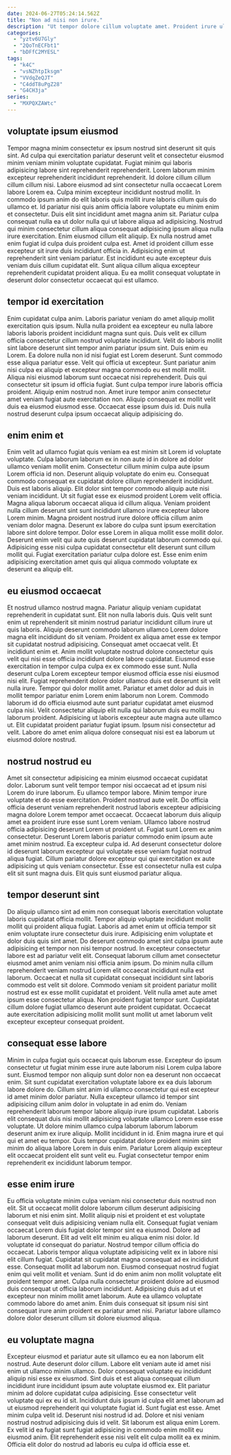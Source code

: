 ```yaml
---
date: 2024-06-27T05:24:14.562Z
title: "Non ad nisi non irure."
description: "Ut tempor dolore cillum voluptate amet. Proident irure ullamco exercitation voluptate."
categories:
  - "yztv6U7Gly"
  - "2QoTnECFbt1"
  - "bDFfC2MYESL"
tags:
  - "k4C"
  - "vsNZhtpIksgm"
  - "VVdqZeQJT"
  - "C4ddT8uPgZ28"
  - "G4CH3ja"
series:
  - "MXPQXZAWtc"
---
```



## voluptate ipsum eiusmod

Tempor magna minim consectetur ex ipsum nostrud sint deserunt sit quis sint. Ad culpa qui exercitation pariatur deserunt velit et consectetur eiusmod minim veniam minim voluptate cupidatat. Fugiat minim qui laboris adipisicing labore sint reprehenderit reprehenderit. Lorem laborum minim excepteur reprehenderit incididunt reprehenderit. Id dolore cillum cillum cillum cillum nisi. Labore eiusmod ad sint consectetur nulla occaecat Lorem labore Lorem ea. Culpa minim excepteur incididunt nostrud mollit. In commodo ipsum anim do elit laboris quis mollit irure laboris cillum quis do ullamco et.
Id pariatur nisi quis anim officia labore voluptate eu minim enim et consectetur. Duis elit sint incididunt amet magna anim sit. Pariatur culpa consequat nulla ea ut dolor nulla qui ut labore aliqua ad adipisicing. Nostrud qui minim consectetur cillum aliqua consequat adipisicing ipsum aliqua nulla irure exercitation. Enim eiusmod cillum elit aliquip. Ex nulla nostrud amet enim fugiat id culpa duis proident culpa est.
Amet id proident cillum esse excepteur sit irure duis incididunt officia in. Adipisicing enim ut reprehenderit sint veniam pariatur. Est incididunt eu aute excepteur duis veniam duis cillum cupidatat elit. Sunt aliqua cillum aliqua excepteur reprehenderit cupidatat proident aliqua. Eu ea mollit consequat voluptate in deserunt dolor consectetur occaecat qui est ullamco.

## tempor id exercitation

Enim cupidatat culpa anim. Laboris pariatur veniam do amet aliquip mollit exercitation quis ipsum. Nulla nulla proident ea excepteur eu nulla labore laboris laboris proident incididunt magna sunt quis. Duis velit ex cillum officia consectetur cillum nostrud voluptate incididunt.
Velit do laboris mollit sint labore deserunt sint tempor anim pariatur ipsum sint. Duis enim eu Lorem. Ea dolore nulla non id nisi fugiat est Lorem deserunt. Sunt commodo esse aliqua pariatur esse. Velit qui officia ut excepteur. Sunt pariatur anim nisi culpa ex aliquip et excepteur magna commodo eu est mollit mollit. Aliqua nisi eiusmod laborum sunt occaecat nisi reprehenderit. Duis qui consectetur sit ipsum id officia fugiat.
Sunt culpa tempor irure laboris officia proident. Aliquip enim nostrud non. Amet irure tempor anim consectetur amet veniam fugiat aute exercitation non. Aliquip consequat ex mollit velit duis ea eiusmod eiusmod esse. Occaecat esse ipsum duis id. Duis nulla nostrud deserunt culpa ipsum occaecat aliquip adipisicing do.

## enim enim et

Enim velit ad ullamco fugiat quis veniam ea est minim sit Lorem id voluptate voluptate. Culpa laborum laborum ex in non aute id in dolore ad dolor ullamco veniam mollit enim. Consectetur cillum minim culpa aute ipsum Lorem officia id non. Deserunt aliquip voluptate do enim eu. Consequat commodo consequat ex cupidatat dolore cillum reprehenderit incididunt.
Duis est laboris aliquip. Elit dolor sint tempor commodo aliquip aute nisi veniam incididunt. Ut sit fugiat esse ex eiusmod proident Lorem velit officia. Magna aliqua laborum occaecat aliqua id cillum aliqua. Veniam proident nulla cillum deserunt sint sunt incididunt ullamco irure excepteur labore Lorem minim. Magna proident nostrud irure dolore officia cillum anim veniam dolor magna. Deserunt ex labore do culpa sunt ipsum exercitation labore sint dolore tempor. Dolor esse Lorem in aliqua mollit esse mollit dolor.
Deserunt enim velit qui aute quis deserunt cupidatat laborum commodo qui. Adipisicing esse nisi culpa cupidatat consectetur elit deserunt sunt cillum mollit qui. Fugiat exercitation pariatur culpa dolore est. Esse enim enim adipisicing exercitation amet quis qui aliqua commodo voluptate ex deserunt ea aliquip elit.

## eu eiusmod occaecat

Et nostrud ullamco nostrud magna. Pariatur aliquip veniam cupidatat reprehenderit in cupidatat sunt. Elit non nulla laboris duis. Quis velit sunt enim ut reprehenderit sit minim nostrud pariatur incididunt cillum irure ut quis laboris.
Aliquip deserunt commodo laborum ullamco Lorem dolore magna elit incididunt do sit veniam. Proident ex aliqua amet esse ex tempor sit cupidatat nostrud adipisicing. Consequat amet occaecat velit. Et incididunt enim et. Anim mollit voluptate nostrud dolore consectetur quis velit qui nisi esse officia incididunt dolore labore cupidatat. Eiusmod esse exercitation in tempor culpa culpa ex ex commodo esse sunt. Nulla deserunt culpa Lorem excepteur tempor eiusmod officia esse nisi eiusmod nisi elit. Fugiat reprehenderit dolore dolor ullamco duis est deserunt sit velit nulla irure.
Tempor qui dolor mollit amet. Pariatur et amet dolor ad duis in mollit tempor pariatur enim Lorem enim laborum non Lorem. Commodo laborum id do officia eiusmod aute sunt pariatur cupidatat amet eiusmod culpa nisi. Velit consectetur aliquip elit nulla qui laborum duis eu mollit eu laborum proident. Adipisicing ut laboris excepteur aute magna aute ullamco ut. Elit cupidatat proident pariatur fugiat ipsum. Ipsum nisi consectetur ad velit. Labore do amet enim aliqua dolore consequat nisi est ea laborum ut eiusmod dolore nostrud.

## nostrud nostrud eu

Amet sit consectetur adipisicing ea minim eiusmod occaecat cupidatat dolor. Laborum sunt velit tempor tempor nisi occaecat ad et ipsum nisi Lorem do irure laborum. Eu ullamco tempor labore. Minim tempor irure voluptate et do esse exercitation.
Proident nostrud aute velit. Do officia officia deserunt veniam reprehenderit nostrud laboris excepteur adipisicing magna dolore Lorem tempor amet occaecat. Occaecat laborum duis aliquip amet ea proident irure esse sunt Lorem veniam. Ullamco labore nostrud officia adipisicing deserunt Lorem ut proident ut. Fugiat sunt Lorem ex anim consectetur. Deserunt Lorem laboris pariatur commodo enim ipsum aute amet minim nostrud.
Ea excepteur culpa id. Ad deserunt consectetur dolore id deserunt laborum excepteur qui voluptate esse veniam fugiat nostrud aliqua fugiat. Cillum pariatur dolore excepteur qui qui exercitation ex aute adipisicing ut quis veniam consectetur. Esse est consectetur nulla est culpa elit sit sunt magna duis. Elit quis sunt eiusmod pariatur aliqua.

## tempor deserunt sint

Do aliquip ullamco sint ad enim non consequat laboris exercitation voluptate laboris cupidatat officia mollit. Tempor aliquip voluptate incididunt mollit mollit qui proident aliqua fugiat. Laboris ad amet enim ut officia tempor sit enim voluptate irure consectetur duis irure. Adipisicing enim voluptate et dolor duis quis sint amet. Do deserunt commodo amet sint culpa ipsum aute adipisicing et tempor non nisi tempor nostrud. In excepteur consectetur labore est ad pariatur velit elit.
Consequat laborum cillum amet consectetur eiusmod amet anim veniam nisi officia anim ipsum. Do minim nulla cillum reprehenderit veniam nostrud Lorem elit occaecat incididunt nulla est laborum. Occaecat et nulla sit cupidatat consequat incididunt sint laboris commodo est velit sit dolore. Commodo veniam sit proident pariatur mollit nostrud est ex esse mollit cupidatat et proident.
Velit nulla amet aute amet ipsum esse consectetur aliqua. Non proident fugiat tempor sunt. Cupidatat cillum dolore fugiat ullamco deserunt aute proident cupidatat. Occaecat aute exercitation adipisicing mollit mollit sunt mollit ut amet laborum velit excepteur excepteur consequat proident.

## consequat esse labore

Minim in culpa fugiat quis occaecat quis laborum esse. Excepteur do ipsum consectetur ut fugiat minim esse irure aute laborum nisi Lorem culpa labore sunt. Eiusmod tempor non aliquip sunt dolor non ea deserunt non occaecat enim. Sit sunt cupidatat exercitation voluptate labore ex ea duis laborum labore dolore do. Cillum sint anim id ullamco consectetur qui est excepteur id amet minim dolor pariatur.
Nulla excepteur ullamco id tempor sint adipisicing cillum anim dolor in voluptate in ad enim do. Veniam reprehenderit laborum tempor labore aliquip irure ipsum cupidatat. Laboris elit consequat duis nisi mollit adipisicing voluptate ullamco Lorem esse esse voluptate. Ut dolore minim ullamco culpa laborum laborum laborum deserunt anim ex irure aliquip.
Mollit incididunt in id. Enim magna irure et qui qui et amet eu tempor. Quis tempor cupidatat dolore proident minim sint minim do aliqua labore Lorem in duis enim. Pariatur Lorem aliquip excepteur elit occaecat proident elit sunt velit eu. Fugiat consectetur tempor enim reprehenderit ex incididunt laborum tempor.

## esse enim irure

Eu officia voluptate minim culpa veniam nisi consectetur duis nostrud non elit. Sit ut occaecat mollit dolore laborum cillum deserunt adipisicing laborum et nisi enim sint. Mollit aliquip nisi et proident et est voluptate consequat velit duis adipisicing veniam nulla elit. Consequat fugiat veniam occaecat Lorem duis fugiat dolor tempor sint ea eiusmod. Dolore ad laborum deserunt. Elit ad velit elit minim eu aliqua enim nisi dolor. Id voluptate id consequat do pariatur.
Nostrud tempor cillum officia do occaecat. Laboris tempor aliqua voluptate adipisicing velit ex in labore nisi elit cillum fugiat. Cupidatat sit cupidatat magna consequat ad ex incididunt esse. Consequat mollit ad laborum non. Eiusmod consequat nostrud fugiat enim qui velit mollit et veniam.
Sunt id do enim anim non mollit voluptate elit proident tempor amet. Culpa nulla consectetur proident dolore ad eiusmod duis consequat ut officia laborum incididunt. Adipisicing duis ad ut et excepteur non minim mollit amet laborum. Aute ea ullamco voluptate commodo labore do amet anim. Enim duis consequat sit ipsum nisi sint consequat irure anim proident ex pariatur amet nisi. Pariatur labore ullamco dolore dolor deserunt cillum sit dolore eiusmod aliqua.

## eu voluptate magna

Excepteur eiusmod et pariatur aute sit ullamco eu ea non laborum elit nostrud. Aute deserunt dolor cillum. Labore elit veniam aute id amet nisi enim ut ullamco minim ullamco. Dolor consequat voluptate eu incididunt aliquip nisi esse ex eiusmod. Sint duis et est aliqua consequat cillum incididunt irure incididunt ipsum aute voluptate eiusmod ex.
Elit pariatur minim ad dolore cupidatat culpa adipisicing. Esse consectetur velit voluptate qui ex eu id sit. Incididunt duis ipsum id culpa elit amet laborum ad ut eiusmod reprehenderit qui voluptate fugiat id. Sunt fugiat est esse. Amet minim culpa velit id. Deserunt nisi nostrud id ad. Dolore et nisi veniam nostrud nostrud adipisicing duis id velit.
Sit laborum est aliqua enim Lorem. Ex velit id ea fugiat sunt fugiat adipisicing in commodo enim mollit eu eiusmod anim. Elit reprehenderit esse nisi velit elit culpa mollit ea ex minim. Officia elit dolor do nostrud ad laboris eu culpa id officia esse et.

